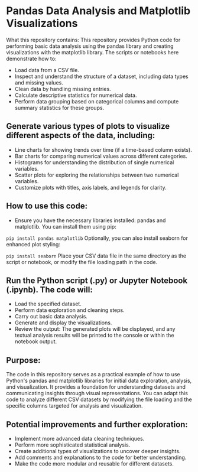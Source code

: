 # Pandas Data Analysis and Matplotlib Visualizations
What this repository contains:
This repository provides Python code for performing basic data analysis using the pandas library and creating visualizations with the matplotlib library. The scripts or notebooks here demonstrate how to:

- Load data from a CSV file.
- Inspect and understand the structure of a dataset, including data types and missing values.
- Clean data by handling missing entries.
- Calculate descriptive statistics for numerical data.
- Perform data grouping based on categorical columns and compute summary statistics for these groups.
## Generate various types of plots to visualize different aspects of the data, including:
- Line charts for showing trends over time (if a time-based column exists).
- Bar charts for comparing numerical values across different categories.
- Histograms for understanding the distribution of single numerical variables.
- Scatter plots for exploring the relationships between two numerical variables.
- Customize plots with titles, axis labels, and legends for clarity.
## How to use this code:
- Ensure you have the necessary libraries installed: pandas and matplotlib. You can install them using pip:

`pip install pandas matplotlib`
Optionally, you can also install seaborn for enhanced plot styling:

`pip install seaborn`
Place your CSV data file in the same directory as the script or notebook, or modify the file loading path in the code.

## Run the Python script (.py) or Jupyter Notebook (.ipynb). The code will:
- Load the specified dataset.
- Perform data exploration and cleaning steps.
- Carry out basic data analysis.
- Generate and display the visualizations.
- Review the output: The generated plots will be displayed, and any textual analysis results will be printed to the console or within the notebook output.

## Purpose:
The code in this repository serves as a practical example of how to use Python's pandas and matplotlib libraries for initial data exploration, analysis, and visualization. It provides a foundation for understanding datasets and communicating insights through visual representations. You can adapt this code to analyze different CSV datasets by modifying the file loading and the specific columns targeted for analysis and visualization.

## Potential improvements and further exploration:
- Implement more advanced data cleaning techniques.
- Perform more sophisticated statistical analysis.
- Create additional types of visualizations to uncover deeper insights.
- Add comments and explanations to the code for better understanding.
- Make the code more modular and reusable for different datasets.
